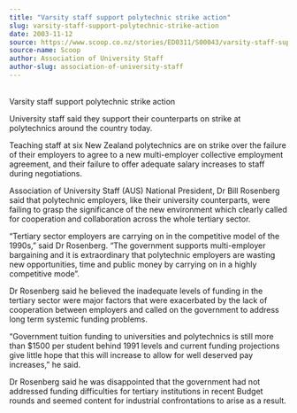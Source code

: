 ```yaml
---
title: "Varsity staff support polytechnic strike action"
slug: varsity-staff-support-polytechnic-strike-action
date: 2003-11-12
source: https://www.scoop.co.nz/stories/ED0311/S00043/varsity-staff-support-polytechnic-strike-action.htm
source-name: Scoop
author: Association of University Staff
author-slug: association-of-university-staff
---
```


<p><br>Varsity staff support polytechnic strike action</p>



<p>University staff said they support their counterparts on
strike at polytechnics around the country today.</p>



<p>Teaching staff at six New Zealand polytechnics are on
strike over the failure of their employers to agree to a new
multi-employer collective employment agreement, and their
failure to offer adequate salary increases to staff during
negotiations.</p>



<p>Association of University Staff (AUS)
National President, Dr Bill Rosenberg said that polytechnic
employers, like their university counterparts, were failing
to grasp the significance of the new environment which
clearly called for cooperation and collaboration across the
whole tertiary sector.</p>



<p>“Tertiary sector employers are
carrying on in the competitive model of the 1990s,” said Dr
Rosenberg. “The government supports multi-employer
bargaining and it is extraordinary that polytechnic
employers are wasting new opportunities, time and public
money by carrying on in a highly competitive mode”.</p>



<p>Dr
Rosenberg said he believed the inadequate levels of funding
in the tertiary sector were major factors that were
exacerbated by the lack of cooperation between employers and
called on the government to address long term systemic
funding problems.</p>



<p>“Government tuition funding to
universities and polytechnics is still more than $1500 per
student behind 1991 levels and current funding projections
give little hope that this will increase to allow for well
deserved pay increases,” he said.</p>



<p>Dr Rosenberg said he
was disappointed that the government had not addressed
funding difficulties for tertiary institutions in recent
Budget rounds and seemed content for industrial
confrontations to arise as a result.</p>

